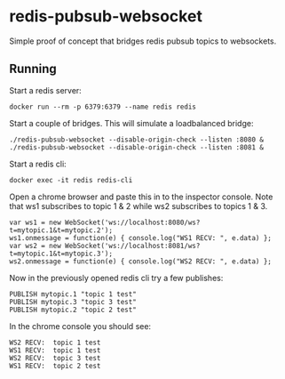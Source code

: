 # redis-pubsub-websocket

Simple proof of concept that bridges redis pubsub topics to websockets.

## Running

Start a redis server:
```
docker run --rm -p 6379:6379 --name redis redis
```

Start a couple of bridges. This will simulate a loadbalanced bridge:
``` 
./redis-pubsub-websocket --disable-origin-check --listen :8080 &
./redis-pubsub-websocket --disable-origin-check --listen :8081 &
```

Start a redis cli:
```
docker exec -it redis redis-cli
```

Open a chrome browser and paste this in to the inspector console. Note that ws1 subscribes to topic 1 & 2 while ws2 subscribes to topics 1 & 3.
```
var ws1 = new WebSocket('ws://localhost:8080/ws?t=mytopic.1&t=mytopic.2');
ws1.onmessage = function(e) { console.log("WS1 RECV: ", e.data) };
var ws2 = new WebSocket('ws://localhost:8081/ws?t=mytopic.1&t=mytopic.3');
ws2.onmessage = function(e) { console.log("WS2 RECV: ", e.data) };
```

Now in the previously opened redis cli try a few publishes:
```
PUBLISH mytopic.1 "topic 1 test"
PUBLISH mytopic.3 "topic 3 test"
PUBLISH mytopic.2 "topic 2 test"
```

In the chrome console you should see:
```
WS2 RECV:  topic 1 test
WS1 RECV:  topic 1 test
WS2 RECV:  topic 3 test
WS1 RECV:  topic 2 test
```
